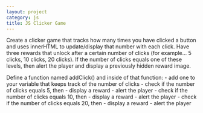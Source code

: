 ```yaml
---
layout: project
category: js
title: JS Clicker Game
---
```

Create a clicker game that tracks how many times you have clicked a button and uses innerHTML to update/display that number with each click. Have three rewards that unlock after a certain number of clicks (for example... 5 clicks, 10 clicks, 20 clicks). If the number of clicks equals one of these levels, then alert the player and display a previously hidden reward image.

Define a function named addClick() and inside of that function:
    - add one to your variable that keeps track of the number of clicks
    - check if the number of clicks equals 5, then
        - display a reward
        - alert the player
    - check if the number of clicks equals 10, then
        - display a reward
        - alert the player
    - check if the number of clicks equals 20, then
        - display a reward
        - alert the player  
